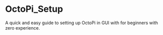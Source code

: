# OctoPi_Setup
A quick and easy guide to setting up OctoPi in GUI with for beginners with zero experience.
